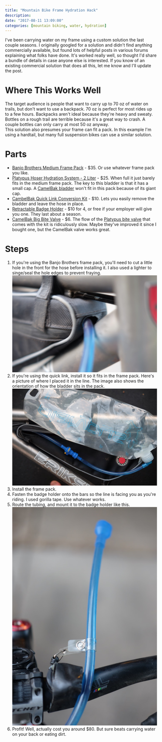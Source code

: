 ```yaml
---
title: "Mountain Bike Frame Hydration Hack"
description: 
date: "2017-08-11 13:09:00"
categories: [mountain biking, water, hydration]
---
```


I've been carrying water on my frame using a custom solution the last couple seasons.
I originally googled for a solution and didn't find anything commercially available, but found lots of helpful posts in various
forums explaining what folks have done.  It's worked really well, so thought I'd share a bundle of details in case anyone else is interested.
If you know of an existing commercial solution that does all this, let me know and I'll update the post.


# Where This Works Well
The target audience is people that want to carry up to 70 oz of water on trails, but don't want to use a backpack.
70 oz is perfect for most rides up to a few hours.
Backpacks aren't ideal because they're heavy and sweaty.
Bottles on a rough trail are terrible because it's a great way to crash.  A couple bottles can only carry at most 50 oz anyway.   
This solution also presumes your frame can fit a pack.
In this example I'm using a hardtail, but many full suspension bikes can use a similar solution.    
  
  
# Parts
- [Banjo Brothers Medium Frame Pack](http://banjobrothers.com/products/current/frame-packs/frame-pack-medium/) - $35. Or use whatever frame pack you like.
- [Platypus Hoser Hydration System - 2 Liter](https://www.platy.com/catalog/product/view/id/16837/s/hoser/category/45) - $25. When full it just barely fits in the medium frame pack.
The key to this bladder is that it has a small cap. A [CamelBak bladder](/hydration/camelbak-bladder-annot.jpg) won't fit in this pack because of its giant cap.
- [CambelBak Quick Link Conversion Kit](https://www.amazon.com/Camelbak-Quick-LinkTM-Conversion-Kit/dp/B006IB9TSE) - $10. Lets you easily remove the bladder and leave the hose in place.
- [Retractable Badge Holder](https://www.amazon.com/Retractable-Carabiner-Keychain-Fishing-Translucent/dp/B01EIQXG66) - $10 for 4, or free if your employer will give you one. They last about a season.
- [CamelBak Big Bite Valve](https://www.rei.com/product/637547/camelbak-big-bite-valve) - $6. The flow of the [Platypus bite valve](/hydration/platypus-bite-valve-annot.jpg) that comes with the kit is ridiculously slow. Maybe they've improved it since I bought one, but the CamelBak valve works great.

# Steps
1. If you're using the Banjo Brothers frame pack, you'll need to cut a little hole in the front for the hose before installing it.
I also used a lighter to singe/seal the hole edges to prevent fraying.    
![](/hydration/hole.jpg)
1. If you're using the quick link, install it so it fits in the frame pack. Here's a picture of where I placed it in the line.
The image also shows the orientation of how the bladder sits in the pack.
![](/hydration/quick-link.jpg)
1. Install the frame pack.
1. Fasten the badge holder onto the bars so the line is facing you as you're riding. I used gorilla tape. Use whatever works.
1. Route the tubing, and mount it to the badge holder like this.   
![](/hydration/tube-holder.jpg)  
1. Profit!  Well, actually cost you around $80.  But sure beats carrying water on your back or eating dirt.



